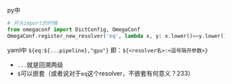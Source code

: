py中
```python
# 开头import的时候
from omegaconf import DictConfig, OmegaConf
OmegaConf.register_new_resolver('eq', lambda x, y: x.lower()==y.lower(), replace=True)
```
yaml中
`${eq:${...pipeline},"gpu"}`
即：`${<resolver名>:<逗号隔开参数>}`
- `...`就是回溯两级
- `$`可以嵌套（或者说对于`eq`这个resolver，不嵌套有何意义？233）